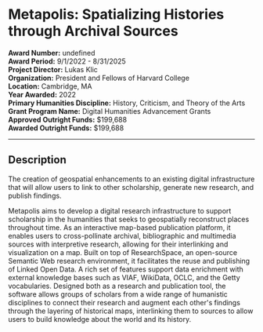 
# Metapolis: Spatializing Histories through Archival Sources

**Award Number:** undefined  
**Award Period:** 9/1/2022 - 8/31/2025  
**Project Director:** Lukas  Klic  
**Organization:** President and Fellows of Harvard College  
**Location:** Cambridge, MA  
**Year Awarded:** 2022  
**Primary Humanities Discipline:** History, Criticism, and Theory of the Arts  
**Grant Program Name:** Digital Humanities Advancement Grants  
**Approved Outright Funds:** $199,688  
**Awarded Outright Funds:** $199,688  

---

## Description

<p>The creation of geospatial enhancements to an existing digital infrastructure that will allow users to link to other scholarship, generate new research, and publish findings.</p>
<p>Metapolis aims to develop a digital research infrastructure to support scholarship in the humanities that seeks to geospatially reconstruct places throughout time. As an interactive map-based publication platform, it enables users to cross-pollinate archival, bibliographic and multimedia sources with interpretive research, allowing for their interlinking and visualization on a map. Built on top of ResearchSpace, an open-source Semantic Web research environment, it facilitates the reuse and publishing of Linked Open Data. A rich set of features support data enrichment with external knowledge bases such as VIAF, WikiData, OCLC, and the Getty vocabularies. Designed both as a research and publication tool, the software allows groups of scholars from a wide range of humanistic disciplines to connect their research and augment each other's findings through the layering of historical maps, interlinking them to sources to allow users to build knowledge about the world and its history.</p>
